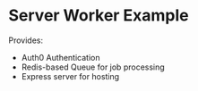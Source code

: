 # Server Worker Example

Provides:

-   Auth0 Authentication
-   Redis-based Queue for job processing
-   Express server for hosting
